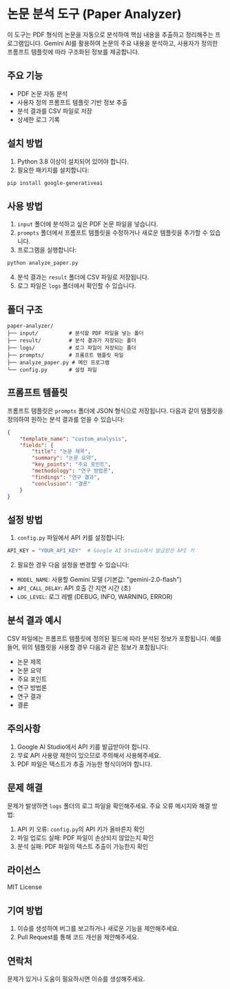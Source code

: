# 논문 분석 도구 (Paper Analyzer)

이 도구는 PDF 형식의 논문을 자동으로 분석하여 핵심 내용을 추출하고 정리해주는 프로그램입니다. Gemini AI를 활용하여 논문의 주요 내용을 분석하고, 사용자가 정의한 프롬프트 템플릿에 따라 구조화된 정보를 제공합니다.

## 주요 기능

- PDF 논문 자동 분석
- 사용자 정의 프롬프트 템플릿 기반 정보 추출
- 분석 결과를 CSV 파일로 저장
- 상세한 로그 기록

## 설치 방법

1. Python 3.8 이상이 설치되어 있어야 합니다.
2. 필요한 패키지를 설치합니다:
```bash
pip install google-generativeai
```

## 사용 방법

1. `input` 폴더에 분석하고 싶은 PDF 논문 파일을 넣습니다.
2. `prompts` 폴더에서 프롬프트 템플릿을 수정하거나 새로운 템플릿을 추가할 수 있습니다.
3. 프로그램을 실행합니다:
```bash
python analyze_paper.py
```
4. 분석 결과는 `result` 폴더에 CSV 파일로 저장됩니다.
5. 로그 파일은 `logs` 폴더에서 확인할 수 있습니다.

## 폴더 구조

```
paper-analyzer/
├── input/          # 분석할 PDF 파일을 넣는 폴더
├── result/         # 분석 결과가 저장되는 폴더
├── logs/           # 로그 파일이 저장되는 폴더
├── prompts/        # 프롬프트 템플릿 파일
├── analyze_paper.py # 메인 프로그램
└── config.py       # 설정 파일
```

## 프롬프트 템플릿

프롬프트 템플릿은 `prompts` 폴더에 JSON 형식으로 저장됩니다. 다음과 같이 템플릿을 정의하여 원하는 분석 결과를 얻을 수 있습니다:

```json
{
    "template_name": "custom_analysis",
    "fields": {
        "title": "논문 제목",
        "summary": "논문 요약",
        "key_points": "주요 포인트",
        "methodology": "연구 방법론",
        "findings": "연구 결과",
        "conclusion": "결론"
    }
}
```

## 설정 방법

1. `config.py` 파일에서 API 키를 설정합니다:
```python
API_KEY = "YOUR_API_KEY"  # Google AI Studio에서 발급받은 API 키
```

2. 필요한 경우 다음 설정을 변경할 수 있습니다:
- `MODEL_NAME`: 사용할 Gemini 모델 (기본값: "gemini-2.0-flash")
- `API_CALL_DELAY`: API 호출 간 지연 시간 (초)
- `LOG_LEVEL`: 로그 레벨 (DEBUG, INFO, WARNING, ERROR)

## 분석 결과 예시

CSV 파일에는 프롬프트 템플릿에 정의된 필드에 따라 분석된 정보가 포함됩니다. 예를 들어, 위의 템플릿을 사용할 경우 다음과 같은 정보가 포함됩니다:

- 논문 제목
- 논문 요약
- 주요 포인트
- 연구 방법론
- 연구 결과
- 결론

## 주의사항

1. Google AI Studio에서 API 키를 발급받아야 합니다.
2. 무료 API 사용량 제한이 있으므로 주의해서 사용해주세요.
3. PDF 파일은 텍스트가 추출 가능한 형식이어야 합니다.

## 문제 해결

문제가 발생하면 `logs` 폴더의 로그 파일을 확인해주세요. 주요 오류 메시지와 해결 방법:

1. API 키 오류: `config.py`의 API 키가 올바른지 확인
2. 파일 업로드 실패: PDF 파일이 손상되지 않았는지 확인
3. 분석 실패: PDF 파일의 텍스트 추출이 가능한지 확인

## 라이선스

MIT License

## 기여 방법

1. 이슈를 생성하여 버그를 보고하거나 새로운 기능을 제안해주세요.
2. Pull Request를 통해 코드 개선을 제안해주세요.

## 연락처

문제가 있거나 도움이 필요하시면 이슈를 생성해주세요. 